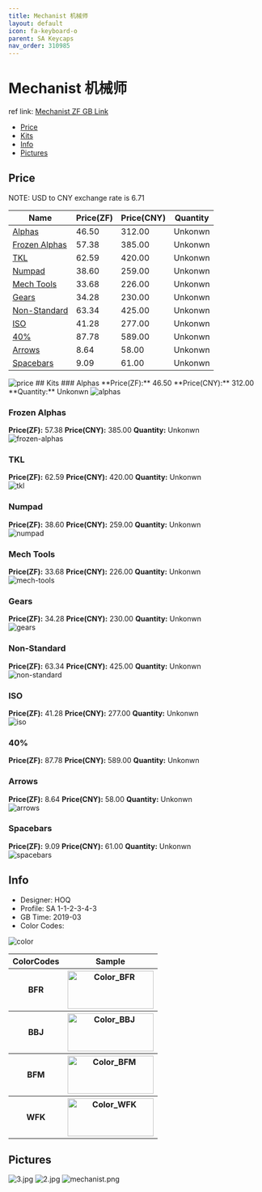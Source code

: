 ```yaml
---
title: Mechanist 机械师
layout: default
icon: fa-keyboard-o
parent: SA Keycaps
nav_order: 310985
---
```


# Mechanist 机械师

ref link: [Mechanist ZF GB Link](http://www.zfrontier.com/m/4290)  

* [Price](#price)  
* [Kits](#kits)  
* [Info](#info)  
* [Pictures](#pictures)  

## Price  
NOTE: USD to CNY exchange rate is 6.71

| Name          | Price(ZF)    |  Price(CNY) | Quantity |
| ------------- | ------------ |  ---------- | -------- |
|[Alphas](#alphas)|46.50|312.00|Unkonwn|
|[Frozen Alphas](#frozen-alphas)|57.38|385.00|Unkonwn|
|[TKL](#tkl)|62.59|420.00|Unkonwn|
|[Numpad](#numpad)|38.60|259.00|Unkonwn|
|[Mech Tools](#mech-tools)|33.68|226.00|Unkonwn|
|[Gears](#gears)|34.28|230.00|Unkonwn|
|[Non-Standard](#non-standard)|63.34|425.00|Unkonwn|
|[ISO](#iso)|41.28|277.00|Unkonwn|
|[40%](#40%)|87.78|589.00|Unkonwn|
|[Arrows](#arrows)|8.64|58.00|Unkonwn|
|[Spacebars](#spacebars)|9.09|61.00|Unkonwn|

<img src="{{ 'assets/images/sa-keycaps/mechanist/price.png' | relative_url }}" alt="price" class="image featured">
## Kits  
### Alphas  
**Price(ZF):** 46.50	**Price(CNY):** 312.00	**Quantity:** Unkonwn  
<img src="{{ 'assets/images/sa-keycaps/mechanist/kits_pics/alphas.png' | relative_url }}" alt="alphas" class="image featured">

### Frozen Alphas  
**Price(ZF):** 57.38	**Price(CNY):** 385.00	**Quantity:** Unkonwn  
<img src="{{ 'assets/images/sa-keycaps/mechanist/kits_pics/frozen-alphas.png' | relative_url }}" alt="frozen-alphas" class="image featured">

### TKL  
**Price(ZF):** 62.59	**Price(CNY):** 420.00	**Quantity:** Unkonwn  
<img src="{{ 'assets/images/sa-keycaps/mechanist/kits_pics/tkl.png' | relative_url }}" alt="tkl" class="image featured">

### Numpad  
**Price(ZF):** 38.60	**Price(CNY):** 259.00	**Quantity:** Unkonwn  
<img src="{{ 'assets/images/sa-keycaps/mechanist/kits_pics/numpad.png' | relative_url }}" alt="numpad" class="image featured">

### Mech Tools  
**Price(ZF):** 33.68	**Price(CNY):** 226.00	**Quantity:** Unkonwn  
<img src="{{ 'assets/images/sa-keycaps/mechanist/kits_pics/mech-tools.png' | relative_url }}" alt="mech-tools" class="image featured">

### Gears  
**Price(ZF):** 34.28	**Price(CNY):** 230.00	**Quantity:** Unkonwn  
<img src="{{ 'assets/images/sa-keycaps/mechanist/kits_pics/gears.png' | relative_url }}" alt="gears" class="image featured">

### Non-Standard  
**Price(ZF):** 63.34	**Price(CNY):** 425.00	**Quantity:** Unkonwn  
<img src="{{ 'assets/images/sa-keycaps/mechanist/kits_pics/non-standard.png' | relative_url }}" alt="non-standard" class="image featured">

### ISO  
**Price(ZF):** 41.28	**Price(CNY):** 277.00	**Quantity:** Unkonwn  
<img src="{{ 'assets/images/sa-keycaps/mechanist/kits_pics/iso.png' | relative_url }}" alt="iso" class="image featured">

### 40%  
**Price(ZF):** 87.78	**Price(CNY):** 589.00	**Quantity:** Unkonwn  
### Arrows  
**Price(ZF):** 8.64	**Price(CNY):** 58.00	**Quantity:** Unkonwn  
<img src="{{ 'assets/images/sa-keycaps/mechanist/kits_pics/arrows.png' | relative_url }}" alt="arrows" class="image featured">

### Spacebars  
**Price(ZF):** 9.09	**Price(CNY):** 61.00	**Quantity:** Unkonwn  
<img src="{{ 'assets/images/sa-keycaps/mechanist/kits_pics/spacebars.png' | relative_url }}" alt="spacebars" class="image featured">

## Info  
* Designer: HOQ  
* Profile: SA 1-1-2-3-4-3  
* GB Time: 2019-03  
* Color Codes:  

<img src="{{ 'assets/images/sa-keycaps/mechanist/mechanistcolor.png' | relative_url }}" alt="color" class="image featured">
<table style="width:100%">
	<tr>
		<th>ColorCodes</th>
		<th>Sample</th>
	</tr>
	<tr>
		<th>BFR</th>
		<th><img src="{{ 'assets/images/sa-keycaps/SP_ColorCodes/abs/SP_Abs_ColorCodes_BFR.png' | relative_url }}" alt="Color_BFR" height="75" width="170"></th>
	</tr>
	<tr>
		<th>BBJ</th>
		<th><img src="{{ 'assets/images/sa-keycaps/SP_ColorCodes/abs/SP_Abs_ColorCodes_BBJ.png' | relative_url }}" alt="Color_BBJ" height="75" width="170"></th>
	</tr>
	<tr>
		<th>BFM</th>
		<th><img src="{{ 'assets/images/sa-keycaps/SP_ColorCodes/abs/SP_Abs_ColorCodes_BFM.png' | relative_url }}" alt="Color_BFM" height="75" width="170"></th>
	</tr>
	<tr>
		<th>WFK</th>
		<th><img src="{{ 'assets/images/sa-keycaps/SP_ColorCodes/abs/SP_Abs_ColorCodes_WFK.png' | relative_url }}" alt="Color_WFK" height="75" width="170"></th>
	</tr>
</table>

## Pictures  
<img src="{{ 'assets/images/sa-keycaps/mechanist/rendering_pics/3.jpg' | relative_url }}" alt="3.jpg" class="image featured">
<img src="{{ 'assets/images/sa-keycaps/mechanist/rendering_pics/2.jpg' | relative_url }}" alt="2.jpg" class="image featured">
<img src="{{ 'assets/images/sa-keycaps/mechanist/rendering_pics/mechanist.png' | relative_url }}" alt="mechanist.png" class="image featured">

